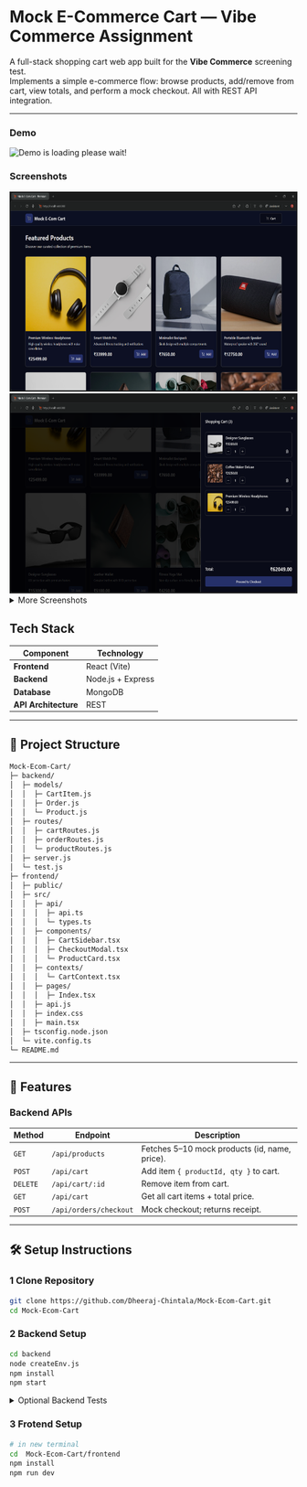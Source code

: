 # Mock E-Commerce Cart — Vibe Commerce Assignment

A full-stack shopping cart web app built for the **Vibe Commerce** screening test.  
Implements a simple e-commerce flow: browse products, add/remove from cart, view totals, and perform a mock checkout. All with REST API integration.

---

### Demo 
<img src="frontend/public/screenshots/demo.gif" alt="Demo is loading please wait!" height="500px"/>


### Screenshots

  <img src="frontend/public/screenshots/Screenshot (286).png" height="350px"/>
<img src="frontend/public/screenshots/Screenshot (288).png" height="350px"/>

  <details>
    <summary>More Screenshots</summary>
      <img src="frontend/public/screenshots/Screenshot (287).png" height="350px"/>

  <img src="frontend/public/screenshots/Screenshot (290).png" height="350px"/>
  <img src="frontend/public/screenshots/Screenshot (291).png" height="350px"/>
  </details>


##  Tech Stack

| **Component**       | **Technology**       |
|----------------------|----------------------|
|  **Frontend**      | React (Vite)         |
|  **Backend**       | Node.js + Express    |
|  **Database**      | MongoDB              |
|  **API Architecture** | REST              |

---

## 📂 Project Structure
```
Mock-Ecom-Cart/
├─ backend/
│  ├─ models/
│  │  ├─ CartItem.js
│  │  ├─ Order.js
│  │  └─ Product.js
│  ├─ routes/
│  │  ├─ cartRoutes.js
│  │  ├─ orderRoutes.js
│  │  └─ productRoutes.js
│  ├─ server.js
│  └─ test.js
├─ frontend/
│  ├─ public/
│  ├─ src/
│  │  ├─ api/
│  │  │  ├─ api.ts
│  │  │  └─ types.ts
│  │  ├─ components/
│  │  │  ├─ CartSidebar.tsx
│  │  │  ├─ CheckoutModal.tsx
│  │  │  └─ ProductCard.tsx
│  │  ├─ contexts/
│  │  │  └─ CartContext.tsx
│  │  ├─ pages/
│  │  │  ├─ Index.tsx
│  │  ├─ api.js
│  │  ├─ index.css
│  │  ├─ main.tsx
│  ├─ tsconfig.node.json
│  └─ vite.config.ts
└─ README.md

```



---

## 🧩 Features

### **Backend APIs**

| Method | Endpoint | Description |
|--------|-----------|-------------|
| `GET` | `/api/products` | Fetches 5–10 mock products (id, name, price). |
| `POST` | `/api/cart` | Add item `{ productId, qty }` to cart. |
| `DELETE` | `/api/cart/:id` | Remove item from cart. |
| `GET` | `/api/cart` | Get all cart items + total price. |
| `POST` | `/api/orders/checkout` | Mock checkout; returns receipt. |

---

## 🛠️ Setup Instructions

### 1 Clone Repository
```bash
git clone https://github.com/Dheeraj-Chintala/Mock-Ecom-Cart.git
cd Mock-Ecom-Cart
```
### 2 Backend Setup
```bash
cd backend
node createEnv.js
npm install
npm start
```

<details>
  <summary>Optional Backend Tests</summary>

```bash
# in new terminal
node test.js
```
</details>



### 3 Frotend Setup

```bash
# in new terminal
cd  Mock-Ecom-Cart/frontend
npm install
npm run dev
```






